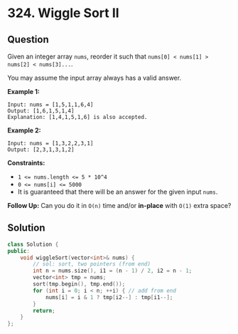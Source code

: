 # 324. Wiggle Sort II

## Question

Given an integer array `nums`, reorder it such that `nums[0] < nums[1] > nums[2] < nums[3]...`.

You may assume the input array always has a valid answer.

**Example 1:**

```text
Input: nums = [1,5,1,1,6,4]
Output: [1,6,1,5,1,4]
Explanation: [1,4,1,5,1,6] is also accepted.
```

**Example 2:**

```text
Input: nums = [1,3,2,2,3,1]
Output: [2,3,1,3,1,2]
```

**Constraints:**

* `1 <= nums.length <= 5 * 10^4`
* `0 <= nums[i] <= 5000`
* It is guaranteed that there will be an answer for the given input `nums`.

 **Follow Up:** Can you do it in `O(n)` time and/or **in-place** with `O(1)` extra space?

## Solution

```cpp
class Solution {
public:
    void wiggleSort(vector<int>& nums) {
        // sol: sort, two pointers (from end)
        int n = nums.size(), i1 = (n - 1) / 2, i2 = n - 1;
        vector<int> tmp = nums;
        sort(tmp.begin(), tmp.end());
        for (int i = 0; i < n; ++i) { // add from end
            nums[i] = i & 1 ? tmp[i2--] : tmp[i1--];
        }
        return;
    }
};
```

